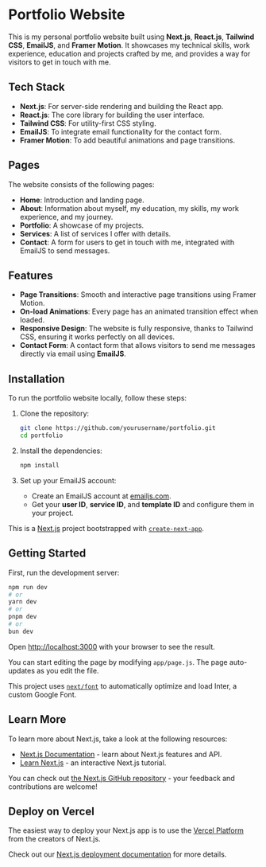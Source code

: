 # Portfolio Website

This is my personal portfolio website built using **Next.js**, **React.js**, **Tailwind CSS**, **EmailJS**, and **Framer Motion**. It showcases my technical skills, work experience, education and projects crafted by me, and provides a way for visitors to get in touch with me.

## Tech Stack
- **Next.js**: For server-side rendering and building the React app.
- **React.js**: The core library for building the user interface.
- **Tailwind CSS**: For utility-first CSS styling.
- **EmailJS**: To integrate email functionality for the contact form.
- **Framer Motion**: To add beautiful animations and page transitions.

## Pages

The website consists of the following pages:
- **Home**: Introduction and landing page.
- **About**: Information about myself, my education, my skills, my work experience, and my journey.
- **Portfolio**: A showcase of my projects.
- **Services**: A list of services I offer with details.
- **Contact**: A form for users to get in touch with me, integrated with EmailJS to send messages.

## Features
- **Page Transitions**: Smooth and interactive page transitions using Framer Motion.
- **On-load Animations**: Every page has an animated transition effect when loaded.
- **Responsive Design**: The website is fully responsive, thanks to Tailwind CSS, ensuring it works perfectly on all devices.
- **Contact Form**: A contact form that allows visitors to send me messages directly via email using **EmailJS**.

## Installation

To run the portfolio website locally, follow these steps:

1. Clone the repository:
   ```bash
   git clone https://github.com/yourusername/portfolio.git
   cd portfolio
   ```

2. Install the dependencies:
    ```bash
    npm install
    ```

3. Set up your EmailJS account:
    - Create an EmailJS account at [emailjs.com](https://emailjs.com).
    - Get your **user ID**, **service ID**, and **template ID** and configure them in your project.

This is a [Next.js](https://nextjs.org/) project bootstrapped with [`create-next-app`](https://github.com/vercel/next.js/tree/canary/packages/create-next-app).

## Getting Started

First, run the development server:

```bash
npm run dev
# or
yarn dev
# or
pnpm dev
# or
bun dev
```

Open [http://localhost:3000](http://localhost:3000) with your browser to see the result.

You can start editing the page by modifying `app/page.js`. The page auto-updates as you edit the file.

This project uses [`next/font`](https://nextjs.org/docs/basic-features/font-optimization) to automatically optimize and load Inter, a custom Google Font.

## Learn More

To learn more about Next.js, take a look at the following resources:

- [Next.js Documentation](https://nextjs.org/docs) - learn about Next.js features and API.
- [Learn Next.js](https://nextjs.org/learn) - an interactive Next.js tutorial.

You can check out [the Next.js GitHub repository](https://github.com/vercel/next.js/) - your feedback and contributions are welcome!

## Deploy on Vercel

The easiest way to deploy your Next.js app is to use the [Vercel Platform](https://vercel.com/new?utm_medium=default-template&filter=next.js&utm_source=create-next-app&utm_campaign=create-next-app-readme) from the creators of Next.js.

Check out our [Next.js deployment documentation](https://nextjs.org/docs/deployment) for more details.
